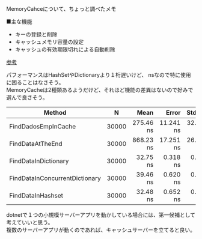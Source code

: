 MemoryCahceについて、ちょっと調べたメモ

■主な機能
* キーの登録と削除
* キャッシュメモリ容量の設定
* キャッシュの有効期限切れによる自動削除

[参考](https://learn.microsoft.com/ja-jp/dotnet/api/system.runtime.caching.memorycache?view=dotnet-plat-ext-7.0)

パフォーマンスはHashSetやDictionaryより１桁遅いけど、
nsなので特に使用に困ることはなさそう。  
MemoryCacheは2種類あるようだけど、それほど機能の差異はないので好みで選んで良さそう。


| Method                         | N     | Mean      | Error     | StdDev    | Median    |
|------------------------------- |------ |----------:|----------:|----------:|----------:|
| FindDadosEmpInCache            | 30000 | 275.46 ns | 11.241 ns | 32.071 ns | 265.21 ns |
| FindDataAtTheEnd               | 30000 | 868.23 ns | 17.251 ns | 26.345 ns | 856.23 ns |
| FindDataInDictionary           | 30000 |  32.75 ns |  0.318 ns |  0.248 ns |  32.73 ns |
| FindDataInConcurrentDictionary | 30000 |  39.46 ns |  0.620 ns |  0.518 ns |  39.23 ns |
| FindDataInHashset              | 30000 |  32.48 ns |  0.652 ns |  0.776 ns |  32.22 ns |

dotnetで１つの小規模サーバーアプリを動かしている場合には、第一候補として考えていいと思う。  
複数のサーバーアプリが動くのであれば、キャッシュサーバーを立てると良い。